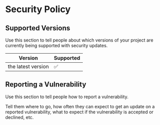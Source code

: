 # Security Policy

## Supported Versions

Use this section to tell people about which versions of your project are
currently being supported with security updates.

| Version | Supported          |
| ------- | ------------------ |
| the latest version   | :white_check_mark: |

## Reporting a Vulnerability

Use this section to tell people how to report a vulnerability.

Tell them where to go, how often they can expect to get an update on a
reported vulnerability, what to expect if the vulnerability is accepted or
declined, etc.
